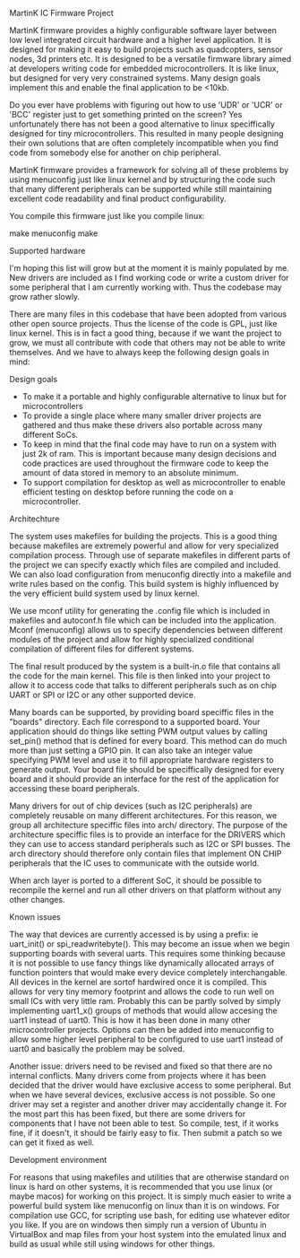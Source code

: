 MartinK IC Firmware Project

MartinK firmware provides a highly configurable software layer between low level integrated circuit hardware and a higher level application. It is designed for making it easy to build projects such as quadcopters, sensor nodes, 3d printers etc. It is designed to be a versatile firmware library aimed at developers writing code for embedded microcontrollers. It is like linux, but designed for very very constrained systems. Many design goals implement this and enable the final application to be <10kb. 

Do you ever have problems with figuring out how to use 'UDR' or 'UCR' or 'BCC' register just to get something printed on the screen? Yes unfortunately there has not been a good alternative to linux speciffically designed for tiny microcontrollers. This resulted in many people designing their own solutions that are often completely incompatible when you find code from somebody else for another on chip peripheral. 

MartinK firmware provides a framework for solving all of these problems by using menuconfig just like linux kernel and by structuring the code such that many different peripherals can be supported while still maintaining excellent code readability and final product configurability. 

You compile this firmware just like you compile linux: 

make menuconfig
make

Supported hardware

I'm hoping this list will grow but at the moment it is mainly populated by me. New drivers are included as I find working code or write a custom driver for some peripheral that I am currently working with. Thus the codebase may grow rather slowly. 

There are many files in this codebase that have been adopted from various other open source projects. Thus the license of the code is GPL, just like linux kernel. This is in fact a good thing, because if we want the project to grow, we must all contribute with code that others may not be able to write themselves. And we have to always keep the following design goals in mind:  

Design goals

- To make it a portable and highly configurable alternative to linux but for microcontrollers
- To provide a single place where many smaller driver projects are gathered and thus make these drivers also portable across many different SoCs. 
- To keep in mind that the final code may have to run on a system with just 2k of ram. This is important because many design decisions and code practices are used throughout the firmware code to keep the amount of data stored in memory to an absolute minimum. 
- To support compilation for desktop as well as microcontroller to enable efficient testing on desktop before running the code on a microcontroller. 

Architechture

The system uses makefiles for building the projects. This is a good thing because makefiles are extremely powerful and allow for very specialized compilation process. Through use of separate makefiles in different parts of the project we can specify exactly which files are compiled and included. We can also load configuration from menuconfig directly into a makefile and write rules based on the config. This build system is highly influenced by the very efficient build system used by linux kernel. 

We use mconf utility for generating the .config file which is included in makefiles and autoconf.h file which can be included into the application. Mconf (menuconfig) allows us to specify dependencies between different modules of the project and allow for highly specialized conditional compilation of different files for different systems. 

The final result produced by the system is a built-in.o file that contains all the code for the main kernel. This file is then linked into your project to allow it to access code that talks to different peripherals such as on chip UART or SPI or I2C or any other supported device. 

Many boards can be supported, by providing board speciffic files in the "boards" directory. Each file correspond to a supported board. Your application should do things like setting PWM output values by calling set_pin() method that is defined for every board. This method can do much more than just setting a GPIO pin. It can also take an integer value specifying PWM level and use it to fill appropriate hardware registers to generate output. Your board file should be speciffically designed for every board and it should provide an interface for the rest of the application for accessing these board peripherals. 

Many drivers for out of chip devices (such as I2C peripherals) are completely reusable on many different architectures. For this reason, we group all architecture speciffic files into arch/ directory. The purpose of the architecture speciffic files is to provide an interface for the DRIVERS which they can use to access standard peripherals such as I2C or SPI busses. The arch directory should therefore only contain files that implement ON CHIP peripherals that the IC uses to communicate with the outside world. 

When arch layer is ported to a different SoC, it should be possible to recompile the kernel and run all other drivers on that platform without any other changes. 

Known issues

The way that devices are currently accessed is by using a prefix: ie uart_init() or spi_readwritebyte(). This may become an issue when we begin supporting boards with several uarts. This requires some thinking because it is not possible to use fancy things like dynamically allocated arrays of function pointers that would make every device completely interchangable. All devices in the kernel are sortof hardwired once it is compiled. This allows for very tiny memory footprint and allows the code to run well on small ICs with very little ram. Probably this can be partly solved by simply implementing uart1_x() groups of methods that would allow accesing the uart1 instead of uart0. This is how it has been done in many other microcontroller projects. Options can then be added into menuconfig to allow some higher level peripheral to be configured to use uart1 instead of uart0 and basically the problem may be solved. 

Another issue: drivers need to be revised and fixed so that there are no internal conflicts. Many drivers come from projects where it has been decided that the driver would have exclusive access to some peripheral. But when we have several devices, exclusive access is not possible. So one driver may set a register and another driver may accidentally change it. For the most part this has been fixed, but there are some drivers for components that I have not been able to test. So compile, test, if it works fine, if it doesn't, it should be fairly easy to fix. Then submit a patch so we can get it fixed as well.

Development environment

For reasons that using makefiles and utilities that are otherwise standard on linux is hard on other systems, it is recommended that you use linux (or maybe macos) for working on this project. It is simply much easier to write a powerful build system like menuconfig on linux than it is on windows. For compilation use GCC, for scripting use bash, for editing use whatever editor you like. If you are on windows then simply run a version of Ubuntu in VirtualBox and map files from your host system into the emulated linux and build as usual while still using windows for other things. 
